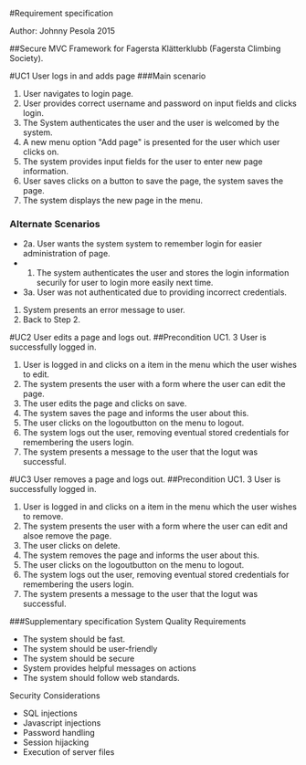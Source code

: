 #Requirement specification 

Author: Johnny Pesola 2015

##Secure MVC Framework for Fagersta Klätterklubb (Fagersta Climbing Society).

#UC1 User logs in and adds page
###Main scenario
1. User navigates to login page.
2. User provides correct username and password on input fields and clicks login.
3. The System authenticates the user and the user is welcomed by the system.
4. A new menu option "Add page" is presented for the user which user clicks on.
5. The system provides input fields for the user to enter new page information.
6. User saves clicks on a button to save the page, the system saves the page.
7. The system displays the new page in the menu.

### Alternate Scenarios
* 2a. User wants the system system to remember login for easier administration of page.
 * 1. The system authenticates the user and stores the login information securily for user to login more easily next time.
* 3a. User was not authenticated due to providing incorrect credentials.
 1. System presents an error message to user.
 2. Back to Step 2.

#UC2 User edits a page and logs out.
##Precondition
UC1. 3 User is successfully logged in.
1. User is logged in and clicks on a item in the menu which the user wishes to edit.
2. The system presents the user with a form where the user can edit the page.
3. The user edits the page and clicks on save.
4. The system saves the page and informs the user about this.
5. The user clicks on the logoutbutton on the menu to logout.
6. The system logs out the user, removing eventual stored credentials for remembering the users login.
7. The system presents a message to the user that the logut was successful.

#UC3 User removes a page and logs out.
##Precondition
UC1. 3 User is successfully logged in.
1. User is logged in and clicks on a item in the menu which the user wishes to remove.
2. The system presents the user with a form where the user can edit and alsoe remove the page.
3. The user clicks on delete.
4. The system removes the page and informs the user about this.
5. The user clicks on the logoutbutton on the menu to logout.
6. The system logs out the user, removing eventual stored credentials for remembering the users login.
7. The system presents a message to the user that the logut was successful.

###Supplementary specification
System Quality Requirements
 * The system should be fast.
 * The system should be user-friendly
 * The system should be secure
 * System provides helpful messages on actions
 * The system should follow web standards.

Security Considerations
 * SQL injections
 * Javascript injections
 * Password handling
 * Session hijacking
 * Execution of server files
